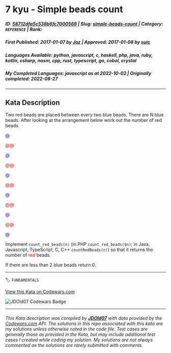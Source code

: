 # 7 kyu - Simple beads count

##### **ID**: [58712dfa5c538b6fc7000569](https://www.codewars.com/kata/58712dfa5c538b6fc7000569) | **Slug**: [simple-beads-count](https://www.codewars.com/kata/58712dfa5c538b6fc7000569) | **Category**: `REFERENCE` | **Rank**: <span style="color:white">7 kyu</span>

##### **First Published**: 2017-01-07 ***by*** [Joz](https://www.codewars.com/users/Joz) | **Approved**: 2017-01-08 ***by*** [suic](https://www.codewars.com/users/suic)

##### **Languages Available**: python, javascript, c, haskell, php, java, ruby, kotlin, csharp, nasm, cpp, rust, typescript, go, cobol, crystal

##### **My Completed Languages**: javascript ***as at*** 2022-10-02 | **Originally completed**: 2022-08-27

---

## Kata Description


Two red beads are placed between every two blue beads. There are N blue beads. After looking at the arrangement below work out the number of red beads.

<p>

<font color="blue">@</font>

<font color="red">@</font><font color="red">@</font>

<font color="blue">@</font>

<font color="red">@</font><font color="red">@</font>

<font color="blue">@</font>

<font color="red">@</font><font color="red">@</font>

<font color="blue">@</font>

<font color="red">@</font><font color="red">@</font>

<font color="blue">@</font>

<font color="red">@</font><font color="red">@</font>

<font color="blue">@</font>  

</p>

<p>Implement <code>count_red_beads(n)</code> (in PHP <code>count_red_beads($n)</code>; in Java, Javascript, TypeScript, C, C++ <code>countRedBeads(n)</code>) so that it returns the number of <font color="red">red</font> beads.<br>

If there are less than 2 blue beads return 0.

</p>

---


🏷 `FUNDAMENTALS`


[View this Kata on Codewars.com](https://www.codewars.com/kata/58712dfa5c538b6fc7000569)

![](https://www.codewars.com/users/jdold07/badges/large "JDOld07 Codewars Badge")

---

###### *This Kata description was compiled by [**JDOld07**](https://tpstech.dev) with data provided by the [Codewars.com](https://www.codewars.com) API.  The solutions in this repo associated with this kata are my solutions unless otherwise noted in the code file.  Test cases are generally those as provided in the Kata, but may include additional test cases I created while coding my solution.  My solutions are not always commented as the solutions are rarely submitted with comments.*
